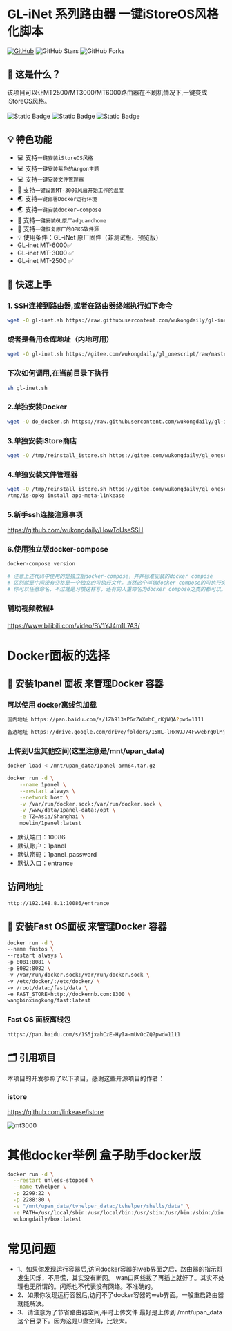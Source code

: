 # GL-iNet 系列路由器 一键iStoreOS风格化脚本
[![GitHub](https://img.shields.io/github/license/wukongdaily/gl-inet-onescript.svg?label=LICENSE&logo=github&logoColor=%20)](https://github.com/wukongdaily/gl-inet-onescript/blob/master/LICENSE)
![GitHub Stars](https://img.shields.io/github/stars/wukongdaily/gl-inet-onescript.svg?style=flat&logo=appveyor&label=Stars&logo=github)
![GitHub Forks](https://img.shields.io/github/forks/wukongdaily/gl-inet-onescript.svg?style=flat&logo=appveyor&label=Forks&logo=github)



## 🤔 这是什么？

该项目可以让MT2500/MT3000/MT6000路由器在不刷机情况下,一键变成iStoreOS风格。<br><br>
<img alt="Static Badge" src="https://img.shields.io/badge/MT6000-0?style=flat-square&logoColor=8A2BE2&label=%E5%9E%8B%E5%8F%B7&labelColor=000000&color=336666">
<img alt="Static Badge" src="https://img.shields.io/badge/MT2500A-0?style=flat-square&logoColor=8A2BE2&label=%E5%9E%8B%E5%8F%B7&labelColor=000000&color=D94600"> 
<img alt="Static Badge" src="https://img.shields.io/badge/MT3000-0?style=flat-square&logoColor=8A2BE2&label=%E5%9E%8B%E5%8F%B7&labelColor=000000&color=2828FF"> 
## 💡 特色功能

- 💻 支持`一键安装iStoreOS风格`
- 💻 支持`一键安装紫色的Argon主题`
- 💻 支持`一键安装文件管理器`
- 🔑 支持`一键设置MT-3000风扇开始工作的温度`
- 🌏 支持`一键部署Docker运行环境`
- 🌏 支持`一键安装docker-compose`
- 🐋 支持`一键安装GL原厂adguardhome`
- 📕 支持`一键恢复原厂的OPKG软件源`
- 💡 使用条件：GL-iNet 原厂固件（非测试版、预览版）
- GL-inet MT-6000✅
- GL-inet MT-3000 ✅
- GL-inet MT-2500 ✅



## 🚀 快速上手

### 1. SSH连接到路由器,或者在路由器终端执行如下命令

```bash
wget -O gl-inet.sh https://raw.githubusercontent.com/wukongdaily/gl-inet-onescript/master/gl-inet.sh?$(date +%s) && chmod +x gl-inet.sh && ./gl-inet.sh
```
### 或者是备用仓库地址（内地可用）

```bash
wget -O gl-inet.sh https://gitee.com/wukongdaily/gl_onescript/raw/master/gl-inet.sh?$(date +%s) && chmod +x gl-inet.sh && ./gl-inet.sh
```
### 下次如何调用,在当前目录下执行
```bash
sh gl-inet.sh
```
### 2.单独安装Docker
```bash
wget -O do_docker.sh https://raw.githubusercontent.com/wukongdaily/gl-inet-onescript/master/docker/do_docker.sh?$(date +%s) && chmod +x do_docker.sh && ./do_docker.sh
```

### 3.单独安装iStore商店
```bash
wget -O /tmp/reinstall_istore.sh https://gitee.com/wukongdaily/gl_onescript/raw/master/reinstall_istore.sh && chmod +x /tmp/reinstall_istore.sh && /tmp/reinstall_istore.sh

```

### 4.单独安装文件管理器
```bash
wget -O /tmp/reinstall_istore.sh https://gitee.com/wukongdaily/gl_onescript/raw/master/reinstall_istore.sh && chmod +x /tmp/reinstall_istore.sh && /tmp/reinstall_istore.sh
/tmp/is-opkg install app-meta-linkease

```


### 5.新手ssh连接注意事项
https://github.com/wukongdaily/HowToUseSSH
### 6.使用独立版docker-compose
```bash
docker-compose version
```
```bash
# 注意上述代码中使用的是独立版docker-compose，并非标准安装的docker compose
# 区别就是中间没有空格是一个独立的可执行文件。当然这个叫做docker-compose的可执行文件，
# 你可以任意命名，不过就是习惯这样写，还有的人重命名为docker_compose之类的都可以。
```

### 辅助视频教程⬇️
https://www.bilibili.com/video/BV1YJ4m1L7A3/
# Docker面板的选择
## 🔑 安装1panel 面板 来管理Docker 容器

### 可以使用 docker离线包加载
```bash
国内地址 https://pan.baidu.com/s/1Zh913sP6rZWXmhC_rKjWQA?pwd=1111

备选地址 https://drive.google.com/drive/folders/15HL-lHxW9J74Fwwebrg0lMjRsenScWnO
```
### 上传到U盘其他空间(这里注意是/mnt/upan_data)
```bash
docker load < /mnt/upan_data/1panel-arm64.tar.gz
```

```bash
docker run -d \
    --name 1panel \
    --restart always \
    --network host \
    -v /var/run/docker.sock:/var/run/docker.sock \
    -v /www/data/1panel-data:/opt \
    -e TZ=Asia/Shanghai \
    moelin/1panel:latest
```

- 默认端口：10086
- 默认账户：1panel
- 默认密码：1panel_password
- 默认入口：entrance

## 访问地址
```bash
http://192.168.8.1:10086/entrance
```

## 🔑 安装Fast OS面板 来管理Docker 容器
```bash
docker run -d \
--name fastos \
--restart always \
-p 8081:8081 \
-p 8082:8082 \
-v /var/run/docker.sock:/var/run/docker.sock \
-v /etc/docker/:/etc/docker/ \
-v /root/data:/fast/data \
-e FAST_STORE=http://dockernb.com:8300 \
wangbinxingkong/fast:latest
```
### Fast OS 面板离线包
```bash
https://pan.baidu.com/s/1S5jxahCzE-HyIa-mUvOcZQ?pwd=1111
```
  
## 🗂️ 引用项目

本项目的开发参照了以下项目，感谢这些开源项目的作者：
### istore
https://github.com/linkease/istore

![mt3000](https://github.com/wukongdaily/gl-inet-onescript/assets/143675923/0ff6cb12-0812-4198-b97b-30698da6a8c4)

# 其他docker举例 盒子助手docker版
```bash
docker run -d \
  --restart unless-stopped \
  --name tvhelper \
  -p 2299:22 \
  -p 2288:80 \
  -v "/mnt/upan_data/tvhelper_data:/tvhelper/shells/data" \
  -e PATH=/usr/local/sbin:/usr/local/bin:/usr/sbin:/usr/bin:/sbin:/bin:/usr/lib/android-sdk/platform-tools \
  wukongdaily/box:latest
```
# 常见问题
- 1、如果你发现运行容器后,访问docker容器的web界面之后，路由器的指示灯发生闪烁，不用慌，其实没有断网。
  wan口网线拔了再插上就好了。其实不处理也无所谓的。闪烁也不代表没有网络。不准确的。
- 2、如果你发现运行容器后,访问不了docker容器的web界面。一般重启路由器就能解决。
- 3、请注意为了节省路由器空间,平时上传文件 最好是上传到 /mnt/upan_data 这个目录下。因为这是U盘空间，比较大。

